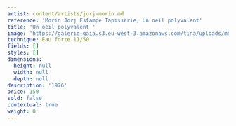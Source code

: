 ```yaml
---
artist: content/artists/jorj-morin.md
reference: 'Morin Jorj Estampe Tapisserie, Un oeil polyvalent'
title: 'Un oeil polyvalent '
image: 'https://galerie-gaia.s3.eu-west-3.amazonaws.com/tina/uploads/morin-jorj-estampe-tapisserie/GALERIE GAIA.J.MORIN.UN OEIL POLYVALENT.29x19.jpg'
technique: Eau forte 11/50
fields: []
styles: []
dimensions:
  height: null
  width: null
  depth: null
description: '1976'
price: 150
sold: false
contextual: true
weight: 0
---
```


